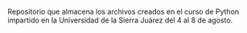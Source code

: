 Repositorio que almacena los archivos creados en el curso de Python impartido en la Universidad de la Sierra Juárez del 4 al 8 de agosto.
